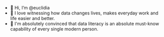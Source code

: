 - 👋 Hi, I’m @euclidia
- 👀 I love witnessing how data changes lives, makes everyday work and life easier and better. 
- 💞️ I'm absolutely convinced that data literacy is an absolute must-know capability of every single modern person. 

<!---
- 💞️ I’m looking to collaborate on ...
- 📫 How to reach me ...

euclidia/euclidia is a ✨ special ✨ repository because its `README.md` (this file) appears on your GitHub profile.
You can click the Preview link to take a look at your changes.
--->
